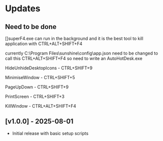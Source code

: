 # Updates

## Need to be done
[]superF4.exe can run in the background and it is the best tool to kill application with CTRL+ALT+SHIFT+F4

currently C:\Program Files\sunshine\config\app.json need to be changed to call this CTRL+ALT+SHIFT+F4 so need to write an AutoHotDesk.exe

HideUnhideDesktopIcons - CTRL+SHIFT+9

MinimiseWindow - CTRL+SHIFT+5

PageUpDown - CTRL+SHIFT+9

PrintScreen - CTRL+SHIFT+3

KillWindow - CTRL+ALT+SHIFT+F4


## [v1.0.0] - 2025-08-01
- Initial release with basic setup scripts
